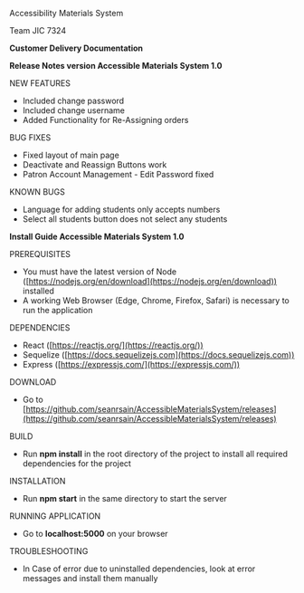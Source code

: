 Accessibility Materials System

Team JIC 7324

**Customer Delivery Documentation**

**Release Notes version Accessible Materials System 1.0**

NEW FEATURES

* Included change password
* Included change username
* Added Functionality for Re-Assigning orders

BUG FIXES

* Fixed layout of main page
* Deactivate and Reassign Buttons work
* Patron Account Management - Edit Password fixed

KNOWN BUGS

* Language for adding students only accepts numbers
* Select all students button does not select any students


**Install Guide Accessible Materials System 1.0**

PREREQUISITES

* You must have the latest version of Node ([https://nodejs.org/en/download](https://nodejs.org/en/download)) installed
* A working Web Browser (Edge, Chrome, Firefox, Safari) is necessary to run the application

DEPENDENCIES

* React ([https://reactjs.org/](https://reactjs.org/))
* Sequelize ([https://docs.sequelizejs.com](https://docs.sequelizejs.com))
* Express ([https://expressjs.com/](https://expressjs.com/))

DOWNLOAD

* Go to [https://github.com/seanrsain/AccessibleMaterialsSystem/releases](https://github.com/seanrsain/AccessibleMaterialsSystem/releases)

BUILD

* Run **npm install** in the root directory of the project to install all required dependencies for the project

INSTALLATION

* Run **npm start** in the same directory to start the server

RUNNING APPLICATION

* Go to **localhost:5000** on your browser

TROUBLESHOOTING

* In Case of error due to uninstalled dependencies, look at error messages and install them manually

